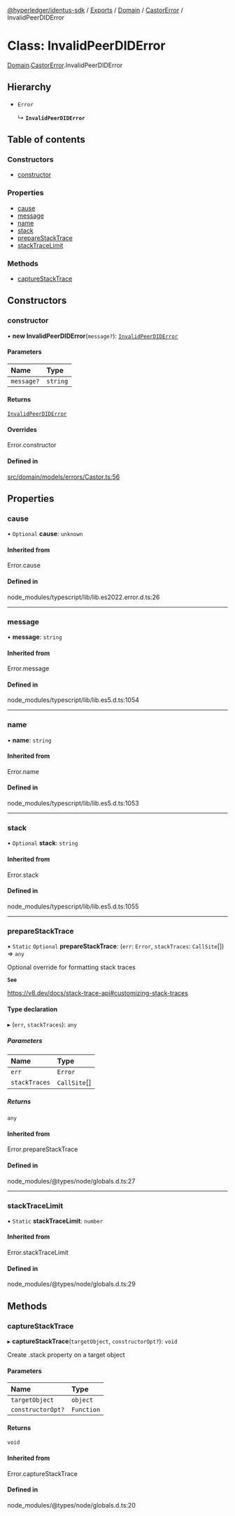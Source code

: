 [@hyperledger/identus-sdk](../README.md) / [Exports](../modules.md) / [Domain](../modules/Domain.md) / [CastorError](../modules/Domain.CastorError.md) / InvalidPeerDIDError

# Class: InvalidPeerDIDError

[Domain](../modules/Domain.md).[CastorError](../modules/Domain.CastorError.md).InvalidPeerDIDError

## Hierarchy

- `Error`

  ↳ **`InvalidPeerDIDError`**

## Table of contents

### Constructors

- [constructor](Domain.CastorError.InvalidPeerDIDError.md#constructor)

### Properties

- [cause](Domain.CastorError.InvalidPeerDIDError.md#cause)
- [message](Domain.CastorError.InvalidPeerDIDError.md#message)
- [name](Domain.CastorError.InvalidPeerDIDError.md#name)
- [stack](Domain.CastorError.InvalidPeerDIDError.md#stack)
- [prepareStackTrace](Domain.CastorError.InvalidPeerDIDError.md#preparestacktrace)
- [stackTraceLimit](Domain.CastorError.InvalidPeerDIDError.md#stacktracelimit)

### Methods

- [captureStackTrace](Domain.CastorError.InvalidPeerDIDError.md#capturestacktrace)

## Constructors

### constructor

• **new InvalidPeerDIDError**(`message?`): [`InvalidPeerDIDError`](Domain.CastorError.InvalidPeerDIDError.md)

#### Parameters

| Name | Type |
| :------ | :------ |
| `message?` | `string` |

#### Returns

[`InvalidPeerDIDError`](Domain.CastorError.InvalidPeerDIDError.md)

#### Overrides

Error.constructor

#### Defined in

[src/domain/models/errors/Castor.ts:56](https://github.com/hyperledger-identus/sdk-ts/blob/ccc9c0ac7bbfa014ad60ef1b5e244665d7b8ffc1/src/domain/models/errors/Castor.ts#L56)

## Properties

### cause

• `Optional` **cause**: `unknown`

#### Inherited from

Error.cause

#### Defined in

node_modules/typescript/lib/lib.es2022.error.d.ts:26

___

### message

• **message**: `string`

#### Inherited from

Error.message

#### Defined in

node_modules/typescript/lib/lib.es5.d.ts:1054

___

### name

• **name**: `string`

#### Inherited from

Error.name

#### Defined in

node_modules/typescript/lib/lib.es5.d.ts:1053

___

### stack

• `Optional` **stack**: `string`

#### Inherited from

Error.stack

#### Defined in

node_modules/typescript/lib/lib.es5.d.ts:1055

___

### prepareStackTrace

▪ `Static` `Optional` **prepareStackTrace**: (`err`: `Error`, `stackTraces`: `CallSite`[]) => `any`

Optional override for formatting stack traces

**`See`**

https://v8.dev/docs/stack-trace-api#customizing-stack-traces

#### Type declaration

▸ (`err`, `stackTraces`): `any`

##### Parameters

| Name | Type |
| :------ | :------ |
| `err` | `Error` |
| `stackTraces` | `CallSite`[] |

##### Returns

`any`

#### Inherited from

Error.prepareStackTrace

#### Defined in

node_modules/@types/node/globals.d.ts:27

___

### stackTraceLimit

▪ `Static` **stackTraceLimit**: `number`

#### Inherited from

Error.stackTraceLimit

#### Defined in

node_modules/@types/node/globals.d.ts:29

## Methods

### captureStackTrace

▸ **captureStackTrace**(`targetObject`, `constructorOpt?`): `void`

Create .stack property on a target object

#### Parameters

| Name | Type |
| :------ | :------ |
| `targetObject` | `object` |
| `constructorOpt?` | `Function` |

#### Returns

`void`

#### Inherited from

Error.captureStackTrace

#### Defined in

node_modules/@types/node/globals.d.ts:20
